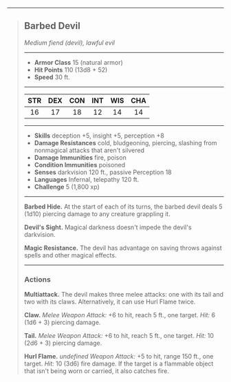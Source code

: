 ***
> ## Barbed Devil
> *Medium fiend (devil), lawful evil*
> 
> ***
> 
> - **Armor Class** 15 (natural armor)
> - **Hit Points** 110 (13d8 + 52)
> - **Speed** 30 ft.
> 
> ***
> 
> |STR|DEX|CON|INT|WIS|CHA|
> |:---:|:---:|:---:|:---:|:---:|:---:|
> |16|17|18|12|14|14|
> 
> ***
> 
> - **Skills** deception +5, insight +5, perception +8
> - **Damage Resistances** cold, bludgeoning, piercing, slashing from nonmagical attacks that aren't silvered
> - **Damage Immunities** fire, poison
> - **Condition Immunities** poisoned
> - **Senses** darkvision 120 ft., passive Perception 18
> - **Languages** Infernal, telepathy 120 ft.
> - **Challenge** 5 (1,800 xp)
> 
> ***
> 
> **Barbed Hide.** At the start of each of its turns, the barbed devil deals 5 (1d10) piercing damage to any creature grappling it.
> 
> **Devil's Sight.** Magical darkness doesn't impede the devil's darkvision.
> 
> **Magic Resistance.** The devil has advantage on saving throws against spells and other magical effects.
> 
> ***
> 
> ### Actions
> **Multiattack.** The devil makes three melee attacks: one with its tail and two with its claws. Alternatively, it can use Hurl Flame twice.
> 
> **Claw.** *Melee Weapon Attack:* +6 to hit, reach 5 ft., one target. *Hit:* 6 (1d6 + 3) piercing damage.
> 
> **Tail.** *Melee Weapon Attack:* +6 to hit, reach 5 ft., one target. *Hit:* 10 (2d6 + 3) piercing damage.
> 
> **Hurl Flame.** *undefined Weapon Attack:* +5 to hit, range 150 ft., one target. *Hit:* 10 (3d6) fire damage. If the target is a flammable object that isn't being worn or carried, it also catches fire.